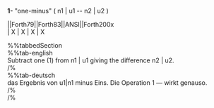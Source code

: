 __1-__ "one-minus" ( n1 | u1 -- n2 | u2 )  
  
  
  
||Forth79||Forth83||ANSI||Forth200x  
|   X    |   X    |  X  |    X  
  
  
  
%%tabbedSection  
%%tab-english  
Subtract one (1) from n1 | u1 giving the difference n2 | u2.  
/%  
%%tab-deutsch  
das Ergebnis von u1|n1 minus Eins. Die Operation 1 — wirkt genauso.  
/%  
/%  
